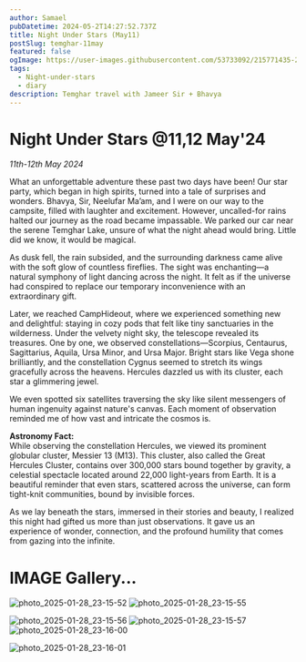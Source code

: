 ```yaml
---
author: Samael
pubDatetime: 2024-05-2T14:27:52.737Z
title: Night Under Stars (May11)
postSlug: temghar-11may
featured: false
ogImage: https://user-images.githubusercontent.com/53733092/215771435-25408246-2309-4f8b-a781-1f3d93bdf0ec.png
tags:
  - Night-under-stars
  - diary
description: Temghar travel with Jameer Sir + Bhavya
---
```


# Night Under Stars @11,12 May'24

*11th-12th May 2024*  

What an unforgettable adventure these past two days have been! Our star party, which began in high spirits, turned into a tale of surprises and wonders. Bhavya, Sir, Neelufar Ma’am, and I were on our way to the campsite, filled with laughter and excitement. However, uncalled-for rains halted our journey as the road became impassable. We parked our car near the serene Temghar Lake, unsure of what the night ahead would bring. Little did we know, it would be magical.  

As dusk fell, the rain subsided, and the surrounding darkness came alive with the soft glow of countless fireflies. The sight was enchanting—a natural symphony of light dancing across the night. It felt as if the universe had conspired to replace our temporary inconvenience with an extraordinary gift.  

Later, we reached CampHideout, where we experienced something new and delightful: staying in cozy pods that felt like tiny sanctuaries in the wilderness. Under the velvety night sky, the telescope revealed its treasures. One by one, we observed constellations—Scorpius, Centaurus, Sagittarius, Aquila, Ursa Minor, and Ursa Major. Bright stars like Vega shone brilliantly, and the constellation Cygnus seemed to stretch its wings gracefully across the heavens. Hercules dazzled us with its cluster, each star a glimmering jewel.  

We even spotted six satellites traversing the sky like silent messengers of human ingenuity against nature's canvas. Each moment of observation reminded me of how vast and intricate the cosmos is.  

**Astronomy Fact:**  
While observing the constellation Hercules, we viewed its prominent globular cluster, Messier 13 (M13). This cluster, also called the Great Hercules Cluster, contains over 300,000 stars bound together by gravity, a celestial spectacle located around 22,000 light-years from Earth. It is a beautiful reminder that even stars, scattered across the universe, can form tight-knit communities, bound by invisible forces.  

As we lay beneath the stars, immersed in their stories and beauty, I realized this night had gifted us more than just observations. It gave us an experience of wonder, connection, and the profound humility that comes from gazing into the infinite.

# IMAGE Gallery...

![photo_2025-01-28_23-15-52](https://github.com/user-attachments/assets/acca539e-5219-4a52-ad63-ae6cdfa04b18)
![photo_2025-01-28_23-15-55](https://github.com/user-attachments/assets/e42e665d-a061-4b39-a635-7d3fef34403f)

![photo_2025-01-28_23-15-56](https://github.com/user-attachments/assets/b3215ff6-5b59-4844-95e0-1d81c949b748)
![photo_2025-01-28_23-15-57](https://github.com/user-attachments/assets/b905e276-4fd2-4385-8e8f-93a273503fa6)
![photo_2025-01-28_23-16-00](https://github.com/user-attachments/assets/856dfe20-1f1a-4835-a2fb-d74c6a6319a3)

![photo_2025-01-28_23-16-01](https://github.com/user-attachments/assets/fe91732b-2ab9-417a-9414-026c9df58b45)
